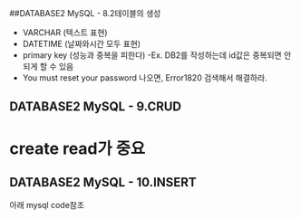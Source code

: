 ##DATABASE2 MySQL - 8.2테이블의 생성
- VARCHAR (텍스트 표현)
- DATETIME (날짜와시간 모두 표현)
- primary key (성능과 중복을 피한다) -Ex. DB2를 작성하는데 id값은 중복되면 안되게 할 수 있음
- You must reset your password 나오면, Error1820 검색해서 해결하라.


## DATABASE2 MySQL - 9.CRUD
# create read가 중요

## DATABASE2 MySQL - 10.INSERT
아래 mysql code참조


